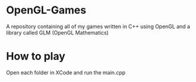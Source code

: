 # OpenGL-Games
A repository containing all of my games written in C++ using OpenGL and a library called GLM (OpenGL Mathematics)


# How to play
Open each folder in XCode and run the main.cpp 
